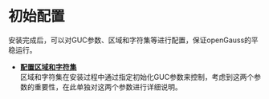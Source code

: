 # 初始配置<a name="ZH-CN_TOPIC_0244176947"></a>

安装完成后，可以对GUC参数、区域和字符集等进行配置，保证openGauss的平稳运行。

-   **[配置区域和字符集](配置区域和字符集.md)**  
区域和字符集在安装过程中通过指定初始化GUC参数来控制，考虑到这两个参数的重要性，在此单独对这两个参数进行详细说明。


